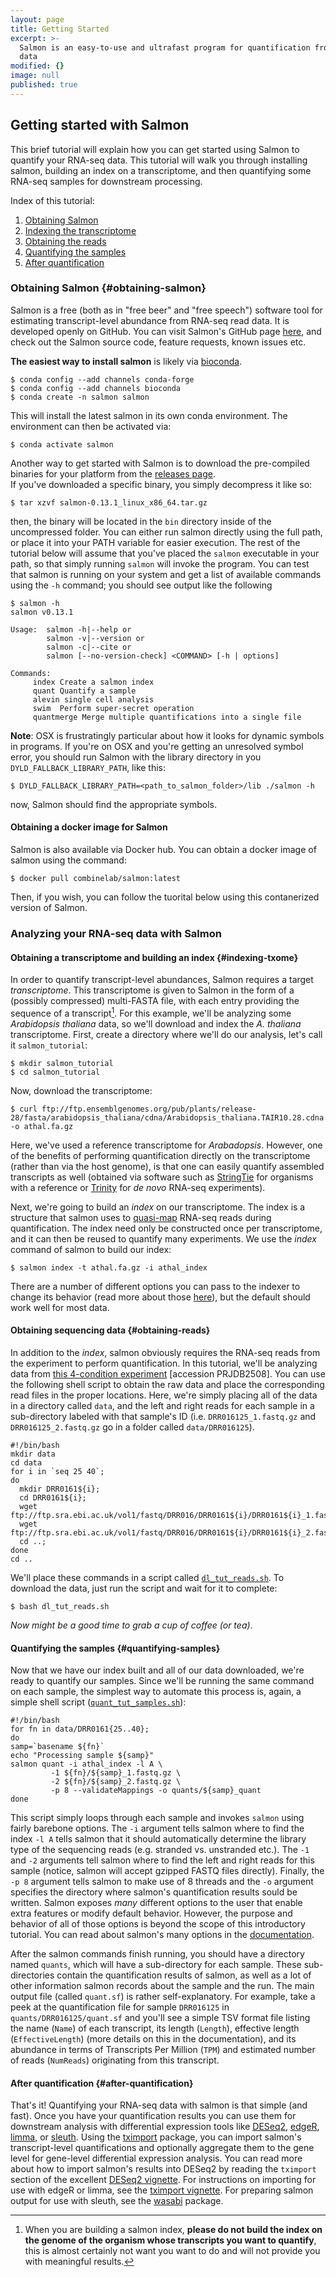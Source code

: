 ```yaml
---
layout: page
title: Getting Started
excerpt: >-
  Salmon is an easy-to-use and ultrafast program for quantification from RNA-seq
  data
modified: {}
image: null
published: true
---
```


## Getting started with Salmon

This brief tutorial will explain how you can get started using Salmon to quantify your RNA-seq data.  This tutorial will walk you through installing salmon, building an index on a transcriptome, and then quantifying some RNA-seq samples for downstream processing.

Index of this tutorial:

1. [Obtaining Salmon](#obtaining-salmon)
2. [Indexing the transcriptome](#indexing-txome)
3. [Obtaining the reads](#obtaining-reads)
4. [Quantifying the samples](#quantifying-samples)
5. [After quantification](#after-quantification)

### Obtaining Salmon {#obtaining-salmon}

Salmon is a free (both as in "free beer" and "free speech") software tool for estimating transcript-level abundance from RNA-seq read data.  It is developed openly on GitHub.  You can visit Salmon's GitHub page [here](https://github.com/COMBINE-lab/salmon), and check out the Salmon source code, feature requests, known issues etc.  


**The easiest way to install salmon** is likely via [bioconda](https://anaconda.org/bioconda/salmon).

```
$ conda config --add channels conda-forge
$ conda config --add channels bioconda
$ conda create -n salmon salmon
```
This will install the latest salmon in its own conda environment.  The environment can then be activated via:

```
$ conda activate salmon
```

Another way to get started with Salmon is to download the pre-compiled binaries for your platform from the [releases page](https://github.com/COMBINE-lab/salmon/releases).  
If you've downloaded a specific binary, you simply decompress it like so:

```
$ tar xzvf salmon-0.13.1_linux_x86_64.tar.gz
```

then, the binary will be located in the `bin` directory inside of the uncompressed folder.  You can either run salmon directly using the full path, or place it into your PATH variable for easier execution.  The rest of the tutorial below will assume that you've placed the `salmon` executable in your path, so that simply running `salmon` will invoke the program.  You can test that salmon is running on your system and get a list of available commands using the `-h` command; you should see output like the following

```
$ salmon -h
salmon v0.13.1

Usage:  salmon -h|--help or
        salmon -v|--version or
        salmon -c|--cite or
        salmon [--no-version-check] <COMMAND> [-h | options]

Commands:
     index Create a salmon index
     quant Quantify a sample
     alevin single cell analysis
     swim  Perform super-secret operation
     quantmerge Merge multiple quantifications into a single file
```

**Note**: OSX is frustratingly particular about how it looks for dynamic symbols in programs. If you're on OSX and you're getting an unresolved symbol error, you should run Salmon with the library directory in you `DYLD_FALLBACK_LIBRARY_PATH`, like this:

```
$ DYLD_FALLBACK_LIBRARY_PATH=<path_to_salmon_folder>/lib ./salmon -h
```

now, Salmon should find the appropriate symbols.

#### Obtaining a docker image for Salmon

Salmon is also available via Docker hub.  You can obtain a docker image of salmon using the command:

```
$ docker pull combinelab/salmon:latest
```

Then, if you wish, you can follow the tuorital below using this contanerized version of Salmon.

### Analyzing your RNA-seq data with Salmon

#### Obtaining a transcriptome and building an index {#indexing-txome}

In order to quantify transcript-level abundances, Salmon requires a target *transcriptome*.  This transcriptome is given to Salmon in the form of a (possibly compressed) multi-FASTA file, with each entry providing the sequence of a transcript[^1].  For this example, we'll be analyzing some *Arabidopsis thaliana* data, so we'll download and index the *A. thaliana* transcriptome.  First, create a directory where we'll do our analysis, let's call it `salmon_tutorial`:

```
$ mkdir salmon_tutorial
$ cd salmon_tutorial
```

Now, download the transcriptome:

```
$ curl ftp://ftp.ensemblgenomes.org/pub/plants/release-28/fasta/arabidopsis_thaliana/cdna/Arabidopsis_thaliana.TAIR10.28.cdna.all.fa.gz -o athal.fa.gz
```

Here, we've used a reference transcriptome for *Arabadopsis*.  However, one of the benefits of performing quantification directly on the transcriptome (rather than via the host genome), is that one can easily quantify assembled transcripts as well (obtained via software such as [StringTie](https://ccb.jhu.edu/software/stringtie/) for organisms with a reference or [Trinity](https://github.com/trinityrnaseq/trinityrnaseq/wiki) for *de novo* RNA-seq experiments).

Next, we're going to build an *index* on our transcriptome.  The index is a structure that salmon uses to [quasi-map](http://bioinformatics.oxfordjournals.org/content/32/12/i192.abstract) RNA-seq reads during quantification.  The index need only be constructed once per transcriptome, and it can then be reused to quantify many experiments.  We use the *index* command of salmon to build our index:

```
$ salmon index -t athal.fa.gz -i athal_index
```

There are a number of different options you can pass to the indexer to change its behavior (read more about those [here](http://salmon.readthedocs.io/en/latest/)), but the default should work well for most data.

#### Obtaining sequencing data {#obtaining-reads}

In addition to the *index*, salmon obviously requires the RNA-seq reads from the experiment to perform quantification.  In this tutorial, we'll be analyzing data from [this 4-condition experiment](https://www.ebi.ac.uk/ena/data/view/DRP001761) [accession PRJDB2508].  You can use the following shell script to obtain the raw data and place the corresponding read files in the proper locations.  Here, we're simply placing all of the data in a directory called `data`, and the left and right reads for each sample in a sub-directory labeled with that sample's ID (i.e. `DRR016125_1.fastq.gz` and `DRR016125_2.fastq.gz` go in a folder called `data/DRR016125`).

```
#!/bin/bash
mkdir data
cd data
for i in `seq 25 40`; 
do 
  mkdir DRR0161${i}; 
  cd DRR0161${i}; 
  wget ftp://ftp.sra.ebi.ac.uk/vol1/fastq/DRR016/DRR0161${i}/DRR0161${i}_1.fastq.gz; 
  wget ftp://ftp.sra.ebi.ac.uk/vol1/fastq/DRR016/DRR0161${i}/DRR0161${i}_2.fastq.gz; 
  cd ..; 
done
cd .. 
```

We'll place these commands in a script called [`dl_tut_reads.sh`](https://raw.githubusercontent.com/COMBINE-lab/salmon/gh-pages/assets/dl_tut_reads.sh).  To download the data, just run the script and wait for it to complete:

```
$ bash dl_tut_reads.sh
```

*Now might be a good time to grab a cup of coffee (or tea)*.

#### Quantifying the samples {#quantifying-samples}

Now that we have our index built and all of our data downloaded, we're ready to quantify our samples.  Since we'll be running the same command on each sample, the simplest way to automate this process is, again, a simple shell script ([`quant_tut_samples.sh`](https://raw.githubusercontent.com/COMBINE-lab/salmon/gh-pages/assets/quant_tut_samples.sh)):

```
#!/bin/bash
for fn in data/DRR0161{25..40};
do
samp=`basename ${fn}`
echo "Processing sample ${samp}"
salmon quant -i athal_index -l A \
         -1 ${fn}/${samp}_1.fastq.gz \
         -2 ${fn}/${samp}_2.fastq.gz \
         -p 8 --validateMappings -o quants/${samp}_quant
done 
```

This script simply loops through each sample and invokes `salmon` using fairly barebone options.  The `-i` argument tells salmon where to find the index `-l A` tells salmon that it should automatically determine the library type of the sequencing reads (e.g. stranded vs. unstranded etc.).  The `-1` and `-2` arguments tell salmon where to find the left and right reads for this sample (notice, salmon will accept gzipped FASTQ files directly).  Finally, the `-p 8` argument tells salmon to make use of 8 threads and the `-o` argument specifies the directory where salmon's quantification results sould be written.  Salmon exposes *many* different options to the user that enable extra features or modify default behavior.  However, the purpose and behavior of all of those options is beyond the scope of this introductory tutorial.  You can read about salmon's many  options in the [documentation](http://salmon.readthedocs.io/en/latest/).

After the salmon commands finish running, you should have a directory named `quants`, which will have a sub-directory for each sample.  These sub-directories contain the quantification results of salmon, as well as a lot of other information salmon records about the sample and the run.  The main output file (called `quant.sf`) is rather self-explanatory.  For example, take a peek at the quantification file for sample `DRR016125` in `quants/DRR016125/quant.sf` and you'll see a simple TSV format file listing the name (`Name`) of each transcript, its length (`Length`), effective length (`EffectiveLength`) (more details on this in the documentation), and its abundance in terms of Transcripts Per Million (`TPM`) and estimated number of reads (`NumReads`) originating from this transcript.

#### After quantification {#after-quantification}

That's it!  Quantifying your RNA-seq data with salmon is that simple (and fast).
Once you have your quantification results you can use them for downstream analysis with differential expression tools like 
[DESeq2](https://bioconductor.org/packages/DESeq2),
[edgeR](https://bioconductor.org/packages/edgeR),
[limma](https://bioconductor.org/packages/limma), or
[sleuth](http://pachterlab.github.io/sleuth/).
Using the [tximport](http://bioconductor.org/packages/tximport) package, 
you can import salmon's transcript-level quantifications 
and optionally aggregate them to the gene level for gene-level differential expression analysis.
You can read more about how to import salmon's results into DESeq2 by reading the `tximport` section
of the excellent [DESeq2 vignette](https://bioconductor.org/packages/DESeq2).
For instructions on importing for use with edgeR or limma, see the 
[tximport vignette](http://bioconductor.org/packages/tximport).
For preparing salmon output for use with sleuth, 
see the [wasabi](https://github.com/COMBINE-lab/wasabi) package.

[^1]:
	When you are building a salmon index, **please do not build the index on the genome of the organism whose transcripts you want to quantify**, this is almost certainly not want you want to do and will not provide you with meaningful results.
